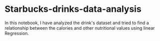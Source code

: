 # Starbucks-drinks-data-analysis
In this notebook,
I have analyzed the drink's dataset and tried to find a relationship between the calories and other nutritional values using linear Regression.
